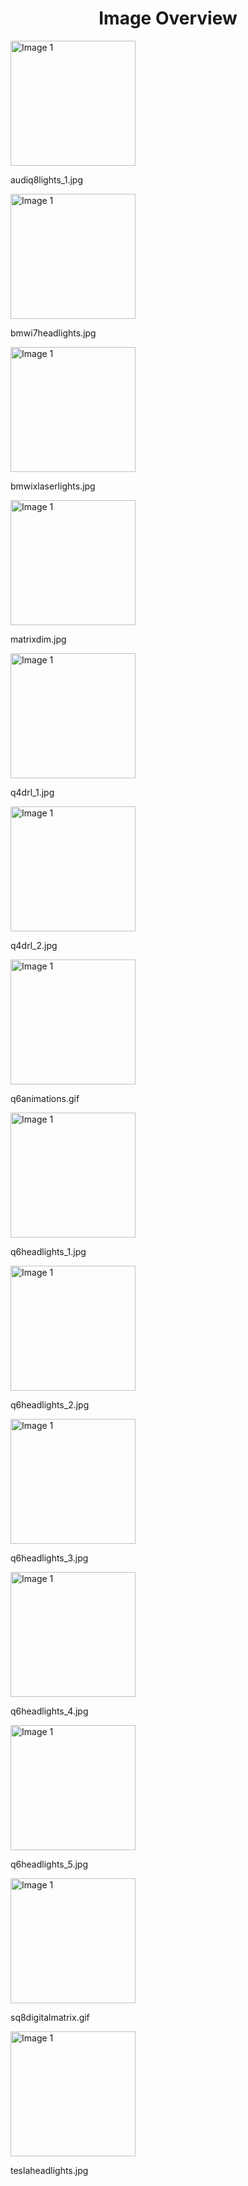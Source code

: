 <h1 style ="text-align: center;"> Image Overview </h1>
<div>
<div>
<img src="https://media.evkx.net/multimedia/technology/lights/headlights/audiq8lights_1_xst.jpg" alt="Image 1" style="width: 200px;">
<p>audiq8lights_1.jpg</p>
</div>
<div>
<img src="https://media.evkx.net/multimedia/technology/lights/headlights/bmwi7headlights_xst.jpg" alt="Image 1" style="width: 200px;">
<p>bmwi7headlights.jpg</p>
</div>
<div>
<img src="https://media.evkx.net/multimedia/technology/lights/headlights/bmwixlaserlights_xst.jpg" alt="Image 1" style="width: 200px;">
<p>bmwixlaserlights.jpg</p>
</div>
<div>
<img src="https://media.evkx.net/multimedia/technology/lights/headlights/matrixdim_xst.jpg" alt="Image 1" style="width: 200px;">
<p>matrixdim.jpg</p>
</div>
<div>
<img src="https://media.evkx.net/multimedia/technology/lights/headlights/q4drl_1_xst.jpg" alt="Image 1" style="width: 200px;">
<p>q4drl_1.jpg</p>
</div>
<div>
<img src="https://media.evkx.net/multimedia/technology/lights/headlights/q4drl_2_xst.jpg" alt="Image 1" style="width: 200px;">
<p>q4drl_2.jpg</p>
</div>
<div>
<img src="https://media.evkx.net/multimedia/technology/lights/headlights/q6animations_xst.gif" alt="Image 1" style="width: 200px;">
<p>q6animations.gif</p>
</div>
<div>
<img src="https://media.evkx.net/multimedia/technology/lights/headlights/q6headlights_1_xst.jpg" alt="Image 1" style="width: 200px;">
<p>q6headlights_1.jpg</p>
</div>
<div>
<img src="https://media.evkx.net/multimedia/technology/lights/headlights/q6headlights_2_xst.jpg" alt="Image 1" style="width: 200px;">
<p>q6headlights_2.jpg</p>
</div>
<div>
<img src="https://media.evkx.net/multimedia/technology/lights/headlights/q6headlights_3_xst.jpg" alt="Image 1" style="width: 200px;">
<p>q6headlights_3.jpg</p>
</div>
<div>
<img src="https://media.evkx.net/multimedia/technology/lights/headlights/q6headlights_4_xst.jpg" alt="Image 1" style="width: 200px;">
<p>q6headlights_4.jpg</p>
</div>
<div>
<img src="https://media.evkx.net/multimedia/technology/lights/headlights/q6headlights_5_xst.jpg" alt="Image 1" style="width: 200px;">
<p>q6headlights_5.jpg</p>
</div>
<div>
<img src="https://media.evkx.net/multimedia/technology/lights/headlights/sq8digitalmatrix_xst.gif" alt="Image 1" style="width: 200px;">
<p>sq8digitalmatrix.gif</p>
</div>
<div>
<img src="https://media.evkx.net/multimedia/technology/lights/headlights/teslaheadlights_xst.jpg" alt="Image 1" style="width: 200px;">
<p>teslaheadlights.jpg</p>
</div>
</div>
